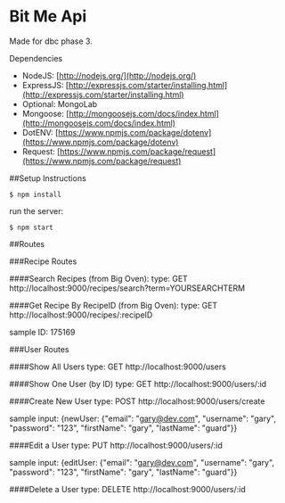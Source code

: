 # Bit Me Api

Made for dbc phase 3.

 Dependencies

 - NodeJS: [http://nodejs.org/](http://nodejs.org/)
 - ExpressJS: [http://expressjs.com/starter/installing.html](http://expressjs.com/starter/installing.html)
 - Optional: MongoLab
 - Mongoose: [http://mongoosejs.com/docs/index.html](http://mongoosejs.com/docs/index.html)
 - DotENV: [https://www.npmjs.com/package/dotenv](https://www.npmjs.com/package/dotenv)
 - Request: [https://www.npmjs.com/package/request](https://www.npmjs.com/package/request)

 ##Setup Instructions
 ```
 $ npm install
 ```

 run the server:
 ```
 $ npm start
 ```

 ##Routes

 ###Recipe Routes

 ####Search Recipes (from Big Oven):
 type: GET
 http://localhost:9000/recipes/search?term=YOURSEARCHTERM

 ####Get Recipe By RecipeID (from Big Oven):
 type: GET
 http://localhost:9000/recipes/:recipeID

  sample ID: 175169

###User Routes

####Show All Users
type: GET
http://localhost:9000/users

####Show One User (by ID)
type: GET
http://localhost:9000/users/:id

####Create New User
type: POST
http://localhost:9000/users/create

  sample input: {newUser: {"email": "gary@dev.com", "username": "gary", "password": "123", "firstName": "gary", "lastName": "guard"}}

####Edit a User
type: PUT
http://localhost:9000/users/:id

  sample input: {editUser: {"email": "gary@dev.com", "username": "gary", "password": "123", "firstName": "gary", "lastName": "guard"}}

####Delete a User
type: DELETE
http://localhost:9000/users/:id
